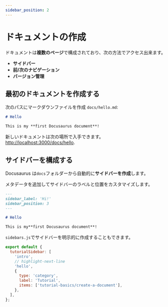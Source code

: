 ```yaml
---
sidebar_position: 2
---
```


# ドキュメントの作成

ドキュメントは**複数のページ**で構成されており、次の方法でアクセス出来ます。

- **サイドバー**
- **前/次のナビゲーション**
- **バージョン管理**

## 最初のドキュメントを作成する

次のパスにマークダウンファイルを作成 `docs/hello.md`:

```md title="docs/hello.md"
# Hello

This is my **first Docusaurus document**!
```

新しいドキュメントは次の場所で入手できます。 [http://localhost:3000/docs/hello](http://localhost:3000/docs/hello).

## サイドバーを構成する

Docusaurus は`docs`フォルダーから自動的に**サイドバーを作成**します。

メタデータを追加してサイドバーのラベルと位置をカスタマイズします。

```md title="docs/hello.md" {1-4}
---
sidebar_label: 'Hi!'
sidebar_position: 3
---

# Hello

This is my**first Docusaurus document**!
```


`sidebars.js`でサイドバーを明示的に作成することもできます。

```js title="sidebars.js"
export default {
  tutorialSidebar: [
    'intro',
    // highlight-next-line
    'hello',
    {
      type: 'category',
      label: 'Tutorial',
      items: ['tutorial-basics/create-a-document'],
    },
  ],
};
```
